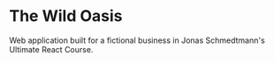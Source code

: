 # The Wild Oasis

Web application built for a fictional business in Jonas Schmedtmann's Ultimate React Course.
